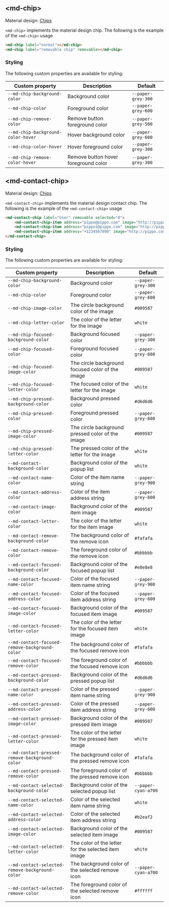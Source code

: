 ## &lt;md-chip&gt;

Material design: [Chips](https://material.google.com/components/chips.htm)

`<md-chip>` implements the material design chip. The following is the example
of the `<md-chip>` usage

```html
<md-chip label="normal"></md-chip>
<md-chip label="removable chip" removable></md-chip>
```

### Styling

The following custom properties are available for styling:

| Custom property | Description | Default |
| --- | --- | --- |
| `--md-chip-background-color` | Background color | `--paper-grey-300` |
| `--md-chip-color` | Foreground color | `--paper-grey-600` |
| `--md-chip-remove-color` | Remove button foreground color | `--paper-grey-500` |
| `--md-chip-background-color-hover` | Hover background color | `--paper-grey-600` |
| `--md-chip-color-hover` | Hover foreground color | `--paper-grey-300` |
| `--md-chip-remove-color-hover` | Remove button hover foreground color | `--paper-grey-300` |

## &lt;md-contact-chip&gt;

Material design: [Chips](https://material.google.com/components/chips.htm)

`<md-contact-chip>` implements the material design contact chip. The following is the example
of the `<md-contact-chip>` usage

```html
<md-contact-chip label="User" removable selected="0">
    <md-contact-chip-item address="pippo@pippo.com" image="http://pippo.com/face.jpg"></md-contact-chip-item>
    <md-contact-chip-item address="pippo1@pippo.com" image="http://pippo.com/face1.jpg"></md-contact-chip-item>
    <md-contact-chip-item address="+1234567890" image="http://pippo.com/face2.jpg"></md-contact-chip-item>
</md-contact-chip>
```

### Styling

The following custom properties are available for styling:

| Custom property | Description | Default |
| --- | --- | --- |
| `--md-chip-background-color` | Background color | `--paper-grey-300` |
| `--md-chip-color` | Foreground color | `--paper-grey-600` |
| `--md-chip-image-color` | The circle background color of the image | `#009587` |
| `--md-chip-letter-color` | The color of the letter for the image | `white` |
| `--md-chip-focused-background-color` | Background focused color | `--paper-grey-300` |
| `--md-chip-focused-color` | Foreground focused color | `--paper-grey-600` |
| `--md-chip-focused-image-color` | The circle background focused color of the image | `#009587` |
| `--md-chip-focused-letter-color` | The focused color of the letter for the image | `white` |
| `--md-chip-pressed-background-color` | Background pressed color | `#d6d6d6` |
| `--md-chip-pressed-color` | Foreground pressed color | `--paper-grey-600` |
| `--md-chip-pressed-image-color` | The circle background pressed color of the image | `#009587` |
| `--md-chip-pressed-letter-color` | The pressed color of the letter for the image | `white` |
| `--md-contact-background-color` | Background color of the popup list | `white` |
| `--md-contact-name-color` | Color of the item name string |`--paper-grey-900` |
| `--md-contact-address-color` | Color of the item address string | `--paper-grey-600` |
| `--md-contact-image-color` | Background color of the item image | `#009587` |
| `--md-contact-letter-color` | The color of the letter for the item image | `white` |
| `--md-contact-remove-background-color` | The background color of the remove icon | `#fafafa` |
| `--md-contact-remove-color` | The foreground color of the remove icon | `#bbbbbb` |
| `--md-contact-focused-background-color` | Background color of the focused popup list | `#e8e8e8` |
| `--md-contact-focused-name-color` | Color of the focused item name string | `--paper-grey-900` |
| `--md-contact-focused-address-color` | Color of the focused item address string | `--paper-grey-600` |
| `--md-contact-focused-image-color` | Background color of the focused item image | `#009587` |
| `--md-contact-focused-letter-color` | The color of the letter for the focused item image | `white` |
| `--md-contact-focused-remove-background-color` | The background color of the focused remove icon | `#fafafa` |
| `--md-contact-focused-remove-color` | The foreground color of the focused remove icon | `#bbbbbb` |
| `--md-contact-pressed-background-color` | Background color of the pressed popup list | `#d6d6d6` |
| `--md-contact-pressed-name-color` | Color of the pressed item name string | `--paper-grey-900` |
| `--md-contact-pressed-address-color` | Color of the pressed item address string | `--paper-grey-600` |
| `--md-contact-pressed-image-color` | Background color of the pressed item image | `#009587` |
| `--md-contact-pressed-letter-color` | The color of the letter for the pressed item image | `white` |
| `--md-contact-pressed-remove-background-color` | The background color of the pressed remove icon | `#fafafa` |
| `--md-contact-pressed-remove-color` | The foreground color of the pressed remove icon | `#bbbbbb` |
| `--md-contact-selected-background-color` | Background color of the selected popup list | `--paper-cyan-a700` |
| `--md-contact-selected-name-color` | Color of the selected item name string | `white` |
| `--md-contact-selected-address-color` | Color of the selected item address string | `#b2eaf2` |
| `--md-contact-selected-image-color` | Background color of the selected item image | `#009587` |
| `--md-contact-selected-letter-color` | The color of the letter for the selected item image | `white` |
| `--md-contact-selected-remove-background-color` | The background color of the selected remove icon | `--paper-cyan-a700` |
| `--md-contact-selected-remove-color` | The foreground color of the selected remove icon | `#ffffff` |
